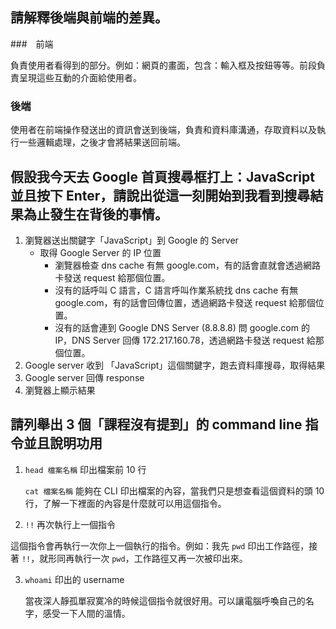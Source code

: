 ## 請解釋後端與前端的差異。

###　前端

負責使用者看得到的部分。例如：網頁的畫面，包含：輸入框及按鈕等等。前段負責呈現這些互動的介面給使用者。

### 後端

使用者在前端操作發送出的資訊會送到後端，負責和資料庫溝通，存取資料以及執行一些邏輯處理，之後才會將結果送回前端。



## 假設我今天去 Google 首頁搜尋框打上：JavaScript 並且按下 Enter，請說出從這一刻開始到我看到搜尋結果為止發生在背後的事情。

1. 瀏覽器送出關鍵字「JavaScript」到 Google 的 Server
   - 取得 Google Server 的 IP 位置
     - 瀏覽器檢查 dns cache 有無 google.com，有的話會直就會透過網路卡發送 request 給那個位置。
     - 沒有的話呼叫 C 語言，C 語言呼叫作業系統找 dns cache 有無 google.com，有的話會回傳位置，透過網路卡發送 request 給那個位置。
     - 沒有的話會連到 Google DNS Server (8.8.8.8) 問 google.com 的 IP，DNS Server 回傳 172.217.160.78，透過網路卡發送 request 給那個位置。
2. Google server 收到 「JavaScript」這個關鍵字，跑去資料庫搜尋，取得結果
3. Google server 回傳 response
4. 瀏覽器上顯示結果

## 請列舉出 3 個「課程沒有提到」的 command line 指令並且說明功用

1. `head 檔案名稱`  印出檔案前 10 行

   `cat 檔案名稱` 能夠在 CLI 印出檔案的內容，當我們只是想查看這個資料的頭 10 行，了解一下裡面的內容是什麼就可以用這個指令。

2.  `!!` 再次執行上一個指令

   這個指令會再執行一次你上一個執行的指令。例如：我先 `pwd` 印出工作路徑，接著 `!!`，就形同再執行一次 `pwd`，工作路徑又再一次被印出來。

3. `whoami` 印出的 username

   當夜深人靜孤單寂寞冷的時候這個指令就很好用。可以讓電腦呼喚自己的名字，感受一下人間的溫情。

